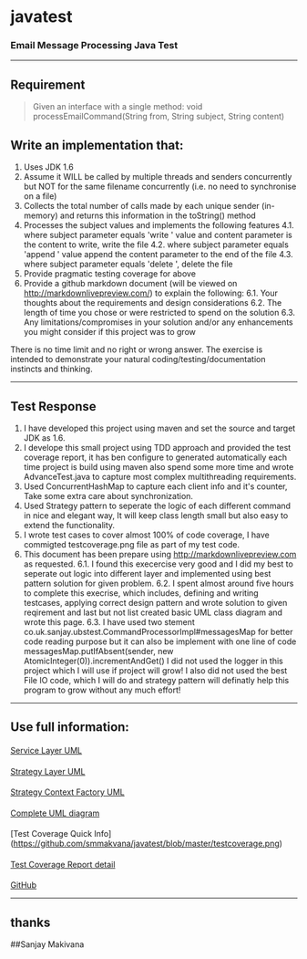 javatest
========

### Email Message Processing Java Test

----
## Requirement

> Given an interface with a single method: void processEmailCommand(String from, String subject, String content)

Write an implementation that:
----
1. Uses JDK 1.6
2. Assume it WILL be called by multiple threads and senders concurrently but NOT for the same filename concurrently (i.e. no need to synchronise on a file)
3. Collects the total number of calls made by each unique sender (in-memory) and returns this information in the toString() method
4. Processes the subject values and implements the following features
4.1. where subject parameter equals 'write <filename>' value and content parameter is the content to write, write the file
4.2. where subject parameter equals 'append <filename>' value append the content parameter to the end of the file
4.3. where subject parameter equals 'delete <filename>', delete the file
5. Provide pragmatic testing coverage for above
6. Provide a github markdown document (will be viewed on http://markdownlivepreview.com/) to explain the following:
6.1. Your thoughts about the requirements and design considerations
6.2. The length of time you chose or were restricted to spend on the solution
6.3. Any limitations/compromises in your solution and/or any enhancements you might consider if this project was to grow

There is no time limit and no right or wrong answer.  The exercise is intended to demonstrate your natural coding/testing/documentation instincts and thinking.

----
## Test Response
1. I have developed this project using maven and set the source and target JDK as 1.6.
2. I develope this small project using TDD approach and provided the test coverage report, it has ben configure to generated automatically each time project is build using maven also spend some more time and wrote AdvanceTest.java to capture most complex multithreading requirements.
3. Used ConcurrentHashMap to capture each client info and it's counter, Take some extra care about synchronization.
4. Used Strategy pattern to seperate the logic of each different command in nice and elegant way, It will keep class length small but also easy to extend the functionality.
5. I wrote test cases to cover almost 100% of code coverage, I have commigted testcoverage.png file as part of my test code.
6. This document has been prepare using http://markdownlivepreview.com as requested.
6.1. I found this execercise very good and I did my best to seperate out logic into different layer and implemented using best pattern solution for given problem.
6.2. I spent almost around five hours to complete this execrise, which includes, defining and writing testcases, applying correct design pattern and wrote solution to given reqirement
and last but not list created basic UML class diagram and wrote this page.
6.3. I have used two stement co.uk.sanjay.ubstest.CommandProcessorImpl#messagesMap for better code reading purpose but it can also be implement with one line of code
messagesMap.putIfAbsent(sender, new AtomicInteger(0)).incrementAndGet()
I did not used the logger in this project which I will use if project will grow! I also did not used the best File IO code, which I will do and strategy pattern will definatly  help this program to grow without any much effort!



----
## Use full information:
>
#### 
[Service Layer UML](https://github.com/smmakvana/javatest/blob/master/UMLDiagram1.png)
>
####
[Strategy Layer UML](https://github.com/smmakvana/javatest/blob/master/UMLDiagram2.png)
>
####
[Strategy Context Factory UML](https://github.com/smmakvana/javatest/blob/master/UMLDiagram3.png)
>
####
[Complete UML diagram](https://github.com/smmakvana/javatest/blob/master/UMLdiagram.jpg)
>
#### 
[Test Coverage Quick Info] (https://github.com/smmakvana/javatest/blob/master/testcoverage.png)
>
#### 
[Test Coverage Report detail](https://github.com/smmakvana/javatest/blob/master/testcoverage.png)
>
#### 
[GitHub](https://github.com/smmakvana/javatest)

>

----
## thanks
##Sanjay Makivana

